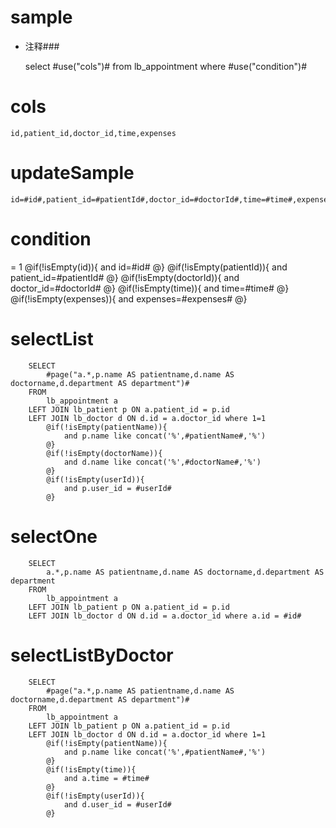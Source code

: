 sample
===
* 注释###

    select #use("cols")# from lb_appointment  where  #use("condition")#

cols
===
	id,patient_id,doctor_id,time,expenses

updateSample
===

	id=#id#,patient_id=#patientId#,doctor_id=#doctorId#,time=#time#,expenses=#expenses#

condition
===
= 1
    @if(!isEmpty(id)){
     and id=#id#
    @}
    @if(!isEmpty(patientId)){
     and patient_id=#patientId#
    @}
    @if(!isEmpty(doctorId)){
     and doctor_id=#doctorId#
    @}
    @if(!isEmpty(time)){
     and time=#time#
    @}
    @if(!isEmpty(expenses)){
     and expenses=#expenses#
    @}


selectList
===     
        SELECT
        	#page("a.*,p.name AS patientname,d.name AS doctorname,d.department AS department")#
        FROM
        	lb_appointment a
        LEFT JOIN lb_patient p ON a.patient_id = p.id
        LEFT JOIN lb_doctor d ON d.id = a.doctor_id where 1=1
            @if(!isEmpty(patientName)){
                and p.name like concat('%',#patientName#,'%')
            @}
            @if(!isEmpty(doctorName)){
                and d.name like concat('%',#doctorName#,'%')
            @}
            @if(!isEmpty(userId)){
                and p.user_id = #userId#
            @}
            
selectOne
===     
        SELECT
        	a.*,p.name AS patientname,d.name AS doctorname,d.department AS department
        FROM
        	lb_appointment a
        LEFT JOIN lb_patient p ON a.patient_id = p.id
        LEFT JOIN lb_doctor d ON d.id = a.doctor_id where a.id = #id#
        
selectListByDoctor
===     
        SELECT
        	#page("a.*,p.name AS patientname,d.name AS doctorname,d.department AS department")#
        FROM
        	lb_appointment a
        LEFT JOIN lb_patient p ON a.patient_id = p.id
        LEFT JOIN lb_doctor d ON d.id = a.doctor_id where 1=1
            @if(!isEmpty(patientName)){
                and p.name like concat('%',#patientName#,'%')
            @}
            @if(!isEmpty(time)){
                and a.time = #time#
            @}
            @if(!isEmpty(userId)){
                and d.user_id = #userId#
            @}